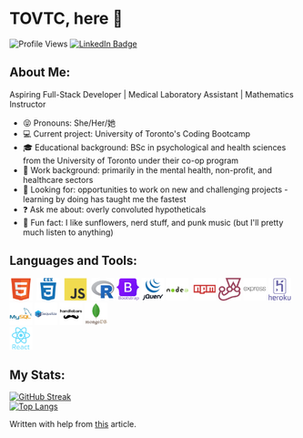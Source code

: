 # TOVTC, here 👋

<img src="https://komarev.com/ghpvc/?username=TOVTC&style=flat&color=blue" alt="Profile Views"/> <a href="https://www.linkedin.com/in/veronicataichito/" target="_blank"><img src="https://img.shields.io/badge/LinkedIn-blue?style=flat&logo=linkedin&logoColor=white" alt="LinkedIn Badge"/></a>

## About Me:
Aspiring Full-Stack Developer | Medical Laboratory Assistant | Mathematics Instructor

* :stuck_out_tongue_closed_eyes: Pronouns: She/Her/她
* :computer: Current project: University of Toronto's Coding Bootcamp
* :mortar_board: Educational background: BSc in psychological and health sciences from the University of Toronto under their co-op program
* :office: Work background: primarily in the mental health, non-profit, and healthcare sectors
* :memo: Looking for: opportunities to work on new and challenging projects - learning by doing has taught me the fastest
* :question: Ask me about: overly convoluted hypotheticals
* :sunflower: Fun fact: I like sunflowers, nerd stuff, and punk music (but I'll pretty much listen to anything)

## Languages and Tools:
<div>
  <img src="https://github.com/devicons/devicon/blob/master/icons/html5/html5-original.svg" title="HTML5" alt="HTML" width="40" height="40"/>&nbsp;
  <img src="https://github.com/devicons/devicon/blob/master/icons/css3/css3-plain-wordmark.svg"  title="CSS3" alt="CSS" width="40" height="40"/>&nbsp;
  <img src="https://github.com/devicons/devicon/blob/master/icons/javascript/javascript-original.svg" title="JavaScript" alt="JavaScript" width="40" height="40"/>&nbsp;
  <img src="https://github.com/devicons/devicon/blob/master/icons/r/r-original.svg" title="r" **alt="r" width="40" height="40"/>
  <img src="https://github.com/devicons/devicon/blob/master/icons/bootstrap/bootstrap-original-wordmark.svg" title="Bootstrap" **alt="Bootstrap" width="40" height="40"/>
    <img src="https://github.com/devicons/devicon/blob/master/icons/jquery/jquery-original-wordmark.svg" title="jQuery" **alt="jQuery" width="40" height="40"/>
  <img src="https://github.com/devicons/devicon/blob/master/icons/nodejs/nodejs-original-wordmark.svg" title="NodeJS" alt="NodeJS" width="40" height="40"/>&nbsp;
  <img src="https://github.com/devicons/devicon/blob/master/icons/npm/npm-original-wordmark.svg" title="npm" **alt="npm" width="40" height="40"/>
  <img src="https://github.com/devicons/devicon/blob/master/icons/jest/jest-plain.svg" title="Jest" **alt="Jest" width="40" height="40"/>
  <img src="https://github.com/devicons/devicon/blob/master/icons/express/express-original-wordmark.svg" title="Express" **alt="Express" width="40" height="40"/>
  <img src="https://github.com/devicons/devicon/blob/master/icons/heroku/heroku-original-wordmark.svg" title="Heroku" **alt="Heroku" width="40" height="40"/>
  <img src="https://github.com/devicons/devicon/blob/master/icons/mysql/mysql-original-wordmark.svg" title="MySQL" **alt="MySQL" width="40" height="40"/>
  <img src="https://github.com/devicons/devicon/blob/master/icons/sequelize/sequelize-original-wordmark.svg" title="Sequelize" **alt="Sequelize" width="40" height="40"/>
   <img src="https://github.com/devicons/devicon/blob/master/icons/handlebars/handlebars-original-wordmark.svg" title="Handlebars" **alt="Handlebars" width="40" height="40"/>
  <img src="https://github.com/devicons/devicon/blob/master/icons/mongodb/mongodb-original-wordmark.svg" title="MongoDB" **alt="MongoDB" width="40" height="40"/>
</div>
  <img src="https://github.com/devicons/devicon/blob/master/icons/react/react-original-wordmark.svg" title="React" **alt="React" width="40" height="40"/>
</div>

## My Stats:
[![GitHub Streak](http://github-readme-streak-stats.herokuapp.com?user=TOVTC&theme=dark&background=000000)](https://git.io/streak-stats)</br>
[![Top Langs](https://github-readme-stats.vercel.app/api/top-langs/?username=TOVTC&layout=compact&theme=vision-friendly-dark)](https://github.com/anuraghazra/github-readme-stats)

Written with help from [this](https://www.sitepoint.com/github-profile-readme/) article.
